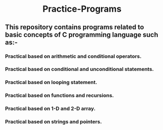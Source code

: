 <h1 align="center">
Practice-Programs
</h1>

## This repository contains programs related to basic concepts of C programming language such as:-
### Practical based on arithmetic and conditional operators.
### Practical based on conditional and unconditional statements.
### Practical based on looping statement.
### Practical based on functions and recursions.
### Practical based on 1-D and 2-D array.
### Practical based on strings and pointers.

